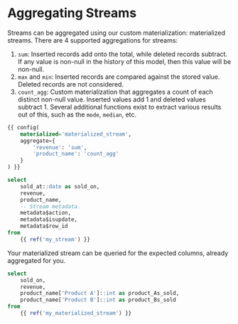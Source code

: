 # Aggregating Streams

Streams can be aggregated using our custom
materialization: materialized streams. There are 4
supported aggregations for streams:

1. `sum`: Inserted records add onto the total, while
deleted records subtract. If any value is non-null
in the history of this model, then this value will
be non-null.
2. `max` and `min`: Inserted records are compared
against the stored value. Deleted records are not
considered.
3. `count_agg`: Custom materialization that aggregates
a count of each distinct non-null value. Inserted
values add 1 and deleted values subtract 1. Several
additional functions exist to extract various results
out of this, such as the `mode`, `median`, etc.

```sql
{{ config(
    materialized='materialized_stream',
    aggregate={
        'revenue': 'sum',
        'product_name': 'count_agg'
    }
) }}

select
    sold_at::date as sold_on,
    revenue,
    product_name,
    -- Stream metadata.
    metadata$action,
    metadata$isupdate,
    metadata$row_id
from
    {{ ref('my_stream') }}
```

Your materialized stream can be queried for the
expected columns, already aggregated for you.

```sql
select
    sold_on,
    revenue,
    product_name['Product A']::int as product_As_sold,
    product_name['Product B']::int as product_Bs_sold
from
    {{ ref('my_materialized_stream') }}
```
